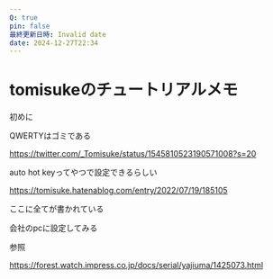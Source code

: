 ```yaml
---
Q: true
pin: false
最終更新日時: Invalid date
date: 2024-12-27T22:34
---
```

# tomisukeのチュートリアルメモ

初めに

QWERTYはゴミである

https://twitter.com/_Tomisuke/status/1545810523190571008?s=20

auto hot keyってやつで設定できるらしい

https://tomisuke.hatenablog.com/entry/2022/07/19/185105

ここに全てが書かれている

会社のpcに設定してみる

参照

https://forest.watch.impress.co.jp/docs/serial/yajiuma/1425073.html